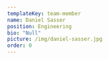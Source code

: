 ```yaml
---
templateKey: team-member
name: Daniel Sasser
position: Engineering
bio: "Null"
picture: /img/daniel-sasser.jpg
order: 0
---
```

